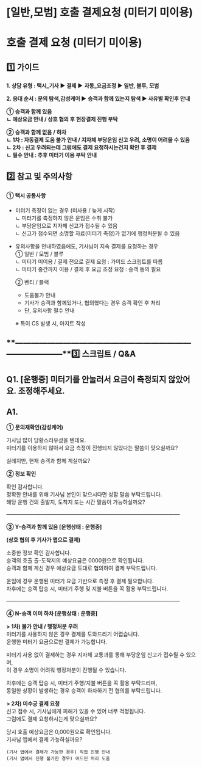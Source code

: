 # [일반,모범] 호출 결제요청 (미터기 미이용)

**호출 결제 요청 (미터기 미이용)**
======================

**1️⃣ 가이드**
-----------

**1. 상담 유형 : 택시\_기사 ▶ 결제** **▶** **자동\_요금조정 ▶ 일반, 블루, 모범**

**2. 응대 순서 : 문의 탐색,감성케어 ▶** **승객과 함께 있는지 탐색 ▶ 사유별 확인후 안내**

**① 승객과 함께 있음  
ㄴ 예상요금 안내 / 상호 협의 후 현장결제 진행 부탁**

**② 승객과 함께 없음 / 하차  
ㄴ 1차 : 자동결제 도움 불가 안내 / 지자체 부당운임 신고 우려, 소명이 어려울 수 있음  
ㄴ 2차 : 신고 우려되는데 그럼에도 결제 요청하시는건지 확인 후 결제  
ㄴ 필수 안내 : 추후 미터기 이용 부탁 안내**

**2️⃣ 참고 및 주의사항**
-----------------

#### **① 택시 공통사항**

* 미터기 측정이 없는 경우 (미사용 / 늦게 시작)  
  ㄴ 미터기를 측정하지 않은 운임은 수취 불가  
  ㄴ 부당운임으로 지자체 신고가 접수될 수 있음  
  ㄴ 신고가 접수되면 소명할 자료(미터기 측정)가 없기에 행정처분될 수 있음
* 유의사항을 안내하였음에도, 기사님이 지속 결제를 요청하는 경우  
  ① 일반 / 모범 / 블루  
  ㄴ 미터기 미이용 / 결제 전으로 결제 요청 : 가이드 스크립트를 따름  
  ㄴ 미터기 중간까지 이용 / 결제 후 요금 조정 요청 : 승객 동의 필요

  ② 벤티 / 블랙   
  - 도움불가 안내  
  - 기사가 승객과 함께있거나, 협의했다는 경우 승객 확인 후 처리  
  - 단, 유의사항 필수 안내

  ※ 특이 CS 발생 시, 아지트 작성

**―****―****―****―****―****―****―****―****―****―****―****―****―****―****―****―****―****―****―****―****―****―****―****―****―****―****―****―****―****3️⃣ 스크립트 / Q&A**
-------------------------------------------------------------------------------------------------------------------------------------------------------------------

**Q1.** **[운행중] 미터기를 안눌러서 요금이 측정되지 않았어요. 조정해주세요.**
--------------------------------------------------

**A1.**
-------

**① 문의재확인(감성케어)**

기사님 많이 당황스러우셨을 텐데요.   
미터기를 이용하지 않아서 요금 측정이 진행되지 않았다는 말씀이 맞으실까요?

실례지만, 현재 승객과 함께 계실까요?

**② 정보 확인**

확인 감사합니다.   
정확한 안내를 위해 기사님 본인이 맞으시다면 성함 말씀 부탁드립니다.  
해당 운행 건의 출발지, 도착지 또는 시간 말씀이 가능하실까요?

──────────────────────────────────────────────

**③ Y-승객과 함께 있음 [운행상태 : 운행중]**

**(상호 협의 후 기사가 앱으로 결제)**

소중한 정보 확인 감사합니다.  
승객의 호출 출-도착지의 예상요금은 0000원으로 확인됩니다.   
승객과 함께 계신 경우 예상요금 토대로 협의하여 결제 부탁드립니다.

운임에 경우 운행된 미터기 요금 기반으로 측정 후 결제 필요합니다.   
차후에는 승객 탑승 시, 미터기 주행 및 지불 버튼을 꼭 활용 부탁드립니다.

──────────────────────────────────────────────

**④ N-승객 이미 하차 [운행상태 : 운행중]**

**> 1차) 불가 안내 / 행정처분 우려**  
미터기를 사용하지 않은 경우 결제를 도와드리기 어렵습니다.   
운행한 미터기 요금으로만 결제가 가능합니다.

미터기 사용 없이 결제하는 경우 지자체 교통과를 통해 부당운임 신고가 접수될 수 있으며,   
이 경우 소명이 어려워 행정처분이 진행될 수 있습니다.

차후에는 승객 탑승 시, 미터기 주행/지불 버튼을 꼭 활용 부탁드리며,   
동일한 상황이 발생하는 경우 승객이 하차하기 전 협의를 부탁드립니다.

**> 2차) 미수긍 결제 요청**   
신고 접수 시, 기사님에게 피해가 있을 수 있어 너무 걱정됩니다.   
그럼에도 결제 요청하시는게 맞으실까요?

당시 호출 예상요금은 0,000원으로 확인됩니다.  
기사님 앱에서 결제 가능하실까요?

```
(기사 앱에서 결제가 가능한 경우) 직접 진행 안내  
(기사 앱에서 진행 불가한 경우) 어드민 처리 도움
```
